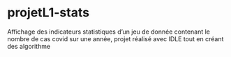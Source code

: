 # projetL1-stats

Affichage des indicateurs statistiques d’un jeu de donnée contenant le nombre de cas covid
sur une année, projet réalisé avec IDLE tout en créant des algorithme
